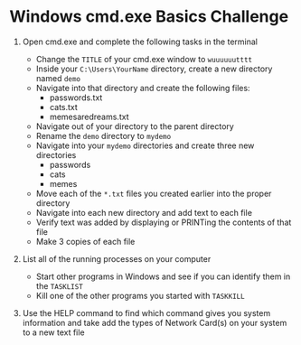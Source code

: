 # Windows cmd.exe Basics Challenge

1. Open cmd.exe and complete the following tasks in the terminal
    - Change the `TITLE` of your cmd.exe window to `wuuuuuutttt`
    - Inside your `C:\Users\YourName` directory, create a new directory named `demo`
    - Navigate into that directory and create the following files:
      - passwords.txt
      - cats.txt
      - memesaredreams.txt
    - Navigate out of your directory to the parent directory
    - Rename the `demo` directory to `mydemo`
    - Navigate into your `mydemo` directories and create three new directories
      - passwords
      - cats
      - memes
    - Move each of the `*.txt` files you created earlier into the proper directory
    - Navigate into each new directory and add text to each file
    - Verify text was added by displaying or PRINTing the contents of that file
    - Make 3 copies of each file

1. List all of the running processes on your computer
    - Start other programs in Windows and see if you can identify them in the `TASKLIST`
    - Kill one of the other programs you started with `TASKKILL`

1. Use the HELP command to find which command gives you system information and take add the types of Network Card(s) on your system to a new text file
